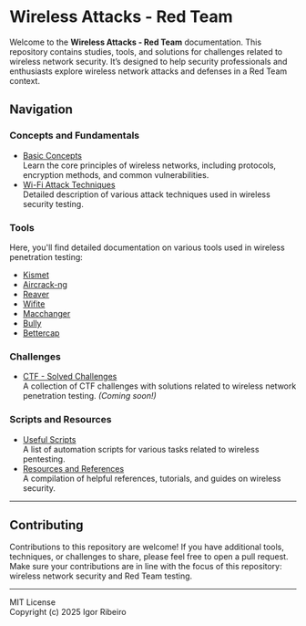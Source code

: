 # Wireless Attacks - Red Team

Welcome to the **Wireless Attacks - Red Team** documentation. This repository contains studies, tools, and solutions for challenges related to wireless network security. It’s designed to help security professionals and enthusiasts explore wireless network attacks and defenses in a Red Team context.

## Navigation  

###  Concepts and Fundamentals
- [Basic Concepts](https://github.com/ikenpachi/Wireless-Attacks-Docs-Red-Team/wiki/Basic-Concepts)  
  Learn the core principles of wireless networks, including protocols, encryption methods, and common vulnerabilities.  
- [Wi-Fi Attack Techniques](https://github.com/ikenpachi/Wireless-Attacks-Docs-Red-Team/wiki/Wi%E2%80%90Fi-Attack-Techniques)  
  Detailed description of various attack techniques used in wireless security testing.

### Tools
Here, you'll find detailed documentation on various tools used in wireless penetration testing:
-  [Kismet](https://github.com/ikenpachi/Wireless-Attacks-Docs-Red-Team/wiki/Kismet)
-  [Aircrack-ng](https://github.com/ikenpachi/Wireless-Attacks-Docs-Red-Team/wiki/Aircrack%E2%80%90ng)
-  [Reaver](https://github.com/ikenpachi/Wireless-Attacks-Docs-Red-Team/wiki/Reaver)
-  [Wifite](https://github.com/ikenpachi/Wireless-Attacks-Docs-Red-Team/wiki/Wifite)
-  [Macchanger](https://github.com/ikenpachi/Wireless-Attacks-Docs-Red-Team/wiki/Macchanger)
-  [Bully](https://github.com/ikenpachi/Wireless-Attacks-Docs-Red-Team/wiki/Bully)
-  [Bettercap](https://github.com/ikenpachi/Wireless-Attacks-Docs-Red-Team/wiki/Bettercap)

###  Challenges
-  [CTF - Solved Challenges](#)  
  A collection of CTF challenges with solutions related to wireless network penetration testing. *(Coming soon!)*

### Scripts and Resources
- [Useful Scripts](#)  
  A list of automation scripts for various tasks related to wireless pentesting.
- [Resources and References](https://github.com/ikenpachi/Wireless-Attacks-Docs-Red-Team/wiki/Resources-and-References)  
  A compilation of helpful references, tutorials, and guides on wireless security.

---

## Contributing

Contributions to this repository are welcome! If you have additional tools, techniques, or challenges to share, please feel free to open a pull request. Make sure your contributions are in line with the focus of this repository: wireless network security and Red Team testing.

---

MIT License  
Copyright (c) 2025 Igor Ribeiro
